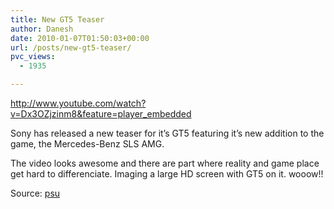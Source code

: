 ```yaml
---
title: New GT5 Teaser
author: Danesh
date: 2010-01-07T01:50:03+00:00
url: /posts/new-gt5-teaser/
pvc_views:
  - 1935

---
```

http://www.youtube.com/watch?v=Dx3OZjzinm8&feature=player_embedded

Sony has released a new teaser for it&#8217;s GT5 featuring it&#8217;s new addition to the game, the Mercedes-Benz SLS AMG.

The video looks awesome and there are part where reality and game place get hard to differenciate. Imaging a large HD screen with GT5 on it. wooow!!

Source: [psu][1]

 [1]: http://www.psu.com/New-GT5-video-and-screens--a0008486-p0.php?utm_source=feedburner&utm_medium=feed&utm_campaign=Feed%3A+LatestNews-Psucom+%28Latest+News+-+PSU.com%29